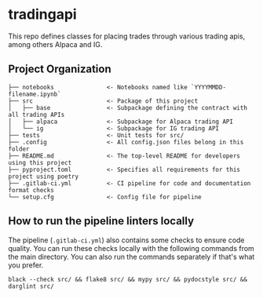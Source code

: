 # tradingapi

This repo defines classes for placing trades through various trading apis, among others
Alpaca and IG.

## Project Organization

```
├── notebooks               <- Notebooks named like `YYYYMMDD-filename.ipynb`
├── src                     <- Package of this project
│   ├── base                <- Subpackage defining the contract with all trading APIs
│   ├── alpaca              <- Subpackage for Alpaca trading API
│   └── ig                  <- Subpackage for IG trading API
├── tests                   <- Unit tests for src/
├── .config                 <- All config.json files belong in this folder
├── README.md               <- The top-level README for developers using this project
├── pyproject.toml          <- Specifies all requirements for this project using poetry
├── .gitlab-ci.yml          <- CI pipeline for code and documentation format checks
└── setup.cfg               <- Config file for pipeline
```

## How to run the pipeline linters locally

The pipeline (`.gitlab-ci.yml`) also contains some checks to ensure code quality. You can run these checks locally with the following commands from the main directory. You can also run the commands separately if that's what you prefer.

```shell
black --check src/ && flake8 src/ && mypy src/ && pydocstyle src/ && darglint src/
```
